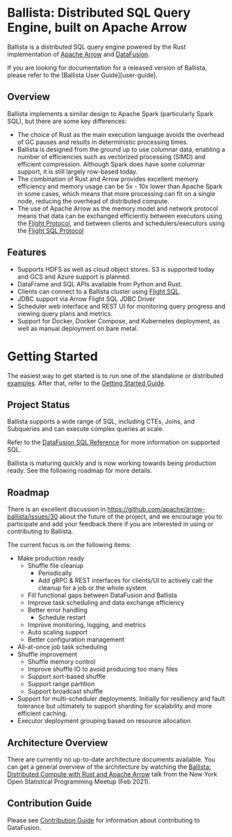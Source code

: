 <!---
  Licensed to the Apache Software Foundation (ASF) under one
  or more contributor license agreements.  See the NOTICE file
  distributed with this work for additional information
  regarding copyright ownership.  The ASF licenses this file
  to you under the Apache License, Version 2.0 (the
  "License"); you may not use this file except in compliance
  with the License.  You may obtain a copy of the License at

    http://www.apache.org/licenses/LICENSE-2.0

  Unless required by applicable law or agreed to in writing,
  software distributed under the License is distributed on an
  "AS IS" BASIS, WITHOUT WARRANTIES OR CONDITIONS OF ANY
  KIND, either express or implied.  See the License for the
  specific language governing permissions and limitations
  under the License.
-->

# Ballista: Distributed SQL Query Engine, built on Apache Arrow

Ballista is a distributed SQL query engine powered by the Rust implementation of [Apache Arrow][arrow] and
[DataFusion][datafusion].

If you are looking for documentation for a released version of Ballista, please refer to the
[Ballista User Guide][user-guide].

## Overview

Ballista implements a similar design to Apache Spark (particularly Spark SQL), but there are some key differences:

- The choice of Rust as the main execution language avoids the overhead of GC pauses and results in deterministic
  processing times.
- Ballista is designed from the ground up to use columnar data, enabling a number of efficiencies such as vectorized
  processing (SIMD) and efficient compression. Although Spark does have some columnar support, it is still
  largely row-based today.
- The combination of Rust and Arrow provides excellent memory efficiency and memory usage can be 5x - 10x lower than
  Apache Spark in some cases, which means that more processing can fit on a single node, reducing the overhead of
  distributed compute.
- The use of Apache Arrow as the memory model and network protocol means that data can be exchanged efficiently between
  executors using the [Flight Protocol][flight], and between clients and schedulers/executors using the
  [Flight SQL Protocol][flight-sql]

## Features

- Supports HDFS as well as cloud object stores. S3 is supported today and GCS and Azure support is planned.
- DataFrame and SQL APIs available from Python and Rust.
- Clients can connect to a Ballista cluster using [Flight SQL][flight-sql].
- JDBC support via Arrow Flight SQL JDBC Driver
- Scheduler web interface and REST UI for monitoring query progress and viewing query plans and metrics.
- Support for Docker, Docker Compose, and Kubernetes deployment, as well as manual deployment on bare metal.

# Getting Started

The easiest way to get started is to run one of the standalone or distributed [examples](./examples/README.md). After
that, refer to the [Getting Started Guide](ballista/client/README.md).

## Project Status

Ballista supports a wide range of SQL, including CTEs, Joins, and Subqueries and can execute complex queries at scale.

Refer to the [DataFusion SQL Reference](https://arrow.apache.org/datafusion/user-guide/sql/index.html) for more
information on supported SQL.

Ballista is maturing quickly and is now working towards being production ready. See the following roadmap for more details.

## Roadmap

There is an excellent discussion in https://github.com/apache/arrow-ballista/issues/30 about the future of the project,
and we encourage you to participate and add your feedback there if you are interested in using or contributing to
Ballista.

The current focus is on the following items:

- Make production ready
  - Shuffle file cleanup
    - Periodically
    - Add gRPC & REST interfaces for clients/UI to actively call the cleanup for a job or the whole system
  - Fill functional gaps between DataFusion and Ballista
  - Improve task scheduling and data exchange efficiency
  - Better error handling
    - Schedule restart
  - Improve monitoring, logging, and metrics
  - Auto scaling support
  - Better configuration management
- All-at-once job task scheduling
- Shuffle improvement
  - Shuffle memory control
  - Improve shuffle IO to avoid producing too many files
  - Support sort-based shuffle
  - Support range partition
  - Support broadcast shuffle
- Support for multi-scheduler deployments. Initially for resiliency and fault tolerance but ultimately to support
  sharding for scalability and more efficient caching.
- Executor deployment grouping based on resource allocation

## Architecture Overview

There are currently no up-to-date architecture documents available. You can get a general overview of the architecture
by watching the [Ballista: Distributed Compute with Rust and Apache Arrow][ballista-talk] talk from the New York Open
Statistical Programming Meetup (Feb 2021).

## Contribution Guide

Please see [Contribution Guide](CONTRIBUTING.md) for information about contributing to DataFusion.

[arrow]: https://arrow.apache.org/
[datafusion]: https://github.com/apache/arrow-datafusion
[flight]: https://arrow.apache.org/blog/2019/10/13/introducing-arrow-flight/
[flight-sql]: https://arrow.apache.org/blog/2022/02/16/introducing-arrow-flight-sql/
[ballista-talk]: https://www.youtube.com/watch?v=ZZHQaOap9pQ
